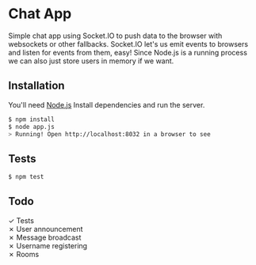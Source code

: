 # Chat App
Simple chat app using Socket.IO to push data to the browser with websockets or other fallbacks. Socket.IO let's us emit events to browsers and listen for events from them, easy! Since Node.js is a running process we can also just store users in memory if we want.

## Installation
You'll need [Node.js](http://nodejs.org/)
Install dependencies and run the server.
```bash
$ npm install
$ node app.js
> Running! Open http://localhost:8032 in a browser to see
```

## Tests
```bash
$ npm test
```

## Todo
✓ Tests  
✗ User announcement  
✗ Message broadcast  
✗ Username registering  
✗ Rooms  
